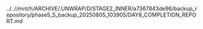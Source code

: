 ../..//mnt/h/ARCHIVE/.UNWRAP/D/STAGE2_INNER/a7367843de96/backup_repository/phase5_5_backup_20250805_103905/DAY8_COMPLETION_REPORT.md